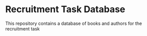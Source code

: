# Recruitment Task Database
This repository contains a database of books and authors for the recruitment task